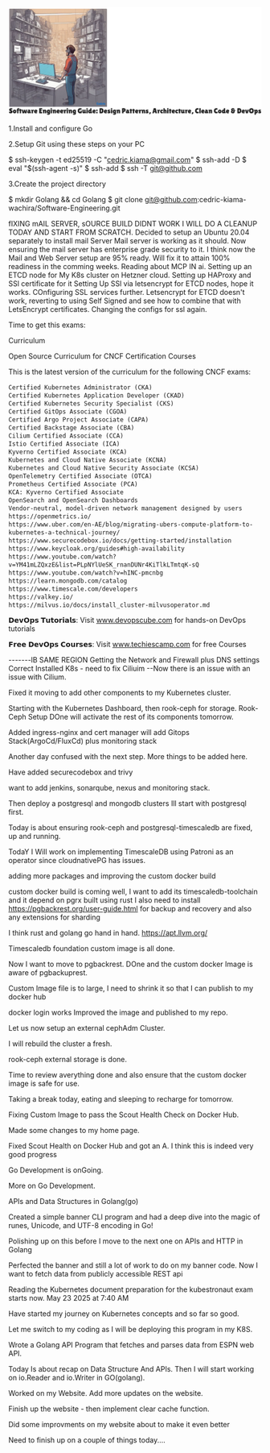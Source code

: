 ![Alt Text](assets/Software-Engineering.png)

1.Install and configure Go 

2.Setup Git using these steps on your PC

$ ssh-keygen -t  ed25519 -C "cedric.kiama@gmail.com"
$ ssh-add -D
$ eval "$(ssh-agent -s)"
$ ssh-add
$ ssh -T git@github.com

3.Create the project directory

$ mkdir Golang && cd Golang
$ git clone git@github.com:cedric-kiama-wachira/Software-Engineering.git

fIXING mAIL SERVER, sOURCE BUILD DIDNT WORK I WILL DO A CLEANUP TODAY AND START FROM SCRATCH.
Decided to setup an Ubuntu 20.04 separately to install mail Server
Mail server is working as it should.
Now ensuring the mail server has enterprise grade security to it.
I think now the Mail and Web Server setup are 95% ready. Will fix it to attain 100% readiness in the comming weeks.
Reading about MCP IN ai.
Setting up an ETCD node for My K8s cluster on Hetzner cloud.
Setting up HAProxy and SSl certificate for it
Setting Up SSl via letsencrypt for ETCD nodes, hope it works.
COnfiguring SSL services further.
Letsencrypt for ETCD doesn't work, reverting to using Self Signed and see how to combine that with LetsEncrypt certificates.
Changing the configs for ssl again.

Time to get this exams:

Curriculum

Open Source Curriculum for CNCF Certification Courses

This is the latest version of the curriculum for the following CNCF exams:

    Certified Kubernetes Administrator (CKA)
    Certified Kubernetes Application Developer (CKAD)
    Certified Kubernetes Security Specialist (CKS)
    Certified GitOps Associate (CGOA)
    Certified Argo Project Associate (CAPA)
    Certified Backstage Associate (CBA)
    Cilium Certified Associate (CCA)
    Istio Certified Associate (ICA)
    Kyverno Certified Associate (KCA)
    Kubernetes and Cloud Native Associate (KCNA)
    Kubernetes and Cloud Native Security Associate (KCSA)
    OpenTelemetry Certified Associate (OTCA)
    Prometheus Certified Associate (PCA)
    KCA: Kyverno Certified Associate
    OpenSearch and OpenSearch Dashboards
    Vendor-neutral, model-driven network management designed by users
    https://openmetrics.io/
    https://www.uber.com/en-AE/blog/migrating-ubers-compute-platform-to-kubernetes-a-technical-journey/
    https://www.securecodebox.io/docs/getting-started/installation
    https://www.keycloak.org/guides#high-availability
    https://www.youtube.com/watch?v=YM41mLZQxzE&list=PLpNYlUeSK_rnanDUNr4KiTlkLTmtqK-sQ
    https://www.youtube.com/watch?v=hINC-pmcnbg
    https://learn.mongodb.com/catalog
    https://www.timescale.com/developers
    https://valkey.io/
    https://milvus.io/docs/install_cluster-milvusoperator.md


𝗗𝗲𝘃𝗢𝗽𝘀 𝗧𝘂𝘁𝗼𝗿𝗶𝗮𝗹𝘀: Visit www.devopscube.com for hands-on DevOps tutorials

𝗙𝗿𝗲𝗲 𝗗𝗲𝘃𝗢𝗽𝘀 𝗖𝗼𝘂𝗿𝘀𝗲𝘀: Visit www.techiescamp.com for free Courses

-------lB SAME REGION
Getting the Network and Firewall plus DNS settings Correct
Installed K8s - need to fix Ciliuim
--Now there is an issue with an issue with Cilium.

Fixed it moving to add other components to my Kubernetes cluster.

Starting with the Kubernetes Dashboard, then rook-ceph for storage.
Rook-Ceph Setup DOne will activate the rest of its components tomorrow.

Added ingress-nginx and cert manager will add Gitops Stack(ArgoCd/FluxCd) plus monitoring stack

Another day confused with the next step. More things to be added here.

Have added securecodebox and trivy

want to add jenkins, sonarqube, nexus and monitoring stack.

Then deploy a postgresql and mongodb clusters Ill start with postgresql first.

Today is about ensuring rook-ceph and postgresql-timescaledb are fixed, up and running.

TodaY I Will work on implementing TimescaleDB using Patroni as an operator since cloudnativePG has issues.

adding more packages and improving the custom docker build

custom docker build is coming well, I want to add its timescaledb-toolchain and it depend on pgrx built using rust
I also need to install https://pgbackrest.org/user-guide.html  for backup and recovery and also any extensions for sharding

I think rust and golang go hand in hand. https://apt.llvm.org/

Timescaledb foundation custom image is all done.

Now I want to move to pgbackrest. DOne and the custom docker Image is aware of pgbackuprest.

Custom Image file is to large, I need to shrink it so that I can publish to my docker hub

docker login works Improved the image and published to my repo.

Let us now setup an external cephAdm Cluster.

I will rebuild the cluster a fresh.

rook-ceph external storage is done.

Time to review averything done and also ensure that the custom docker image is safe for use.

Taking a break today, eating and sleeping to recharge for tomorrow. 

Fixing Custom Image to pass the Scout Health Check on Docker Hub.

Made some changes to my home page.

Fixed Scout Health on Docker Hub and got an A. I think this is indeed very good progress

Go Development is onGoing. 

More on Go Development.

APIs and Data Structures in Golang(go)

Created a simple banner CLI program and had a deep dive into the magic of runes, Unicode, and UTF-8 encoding in Go!

Polishing up on this before I move to the next one on APIs and HTTP in Golang

Perfected the banner and still a lot of work to do on my banner code. Now I want to fetch data from publicly accessible REST api

Reading the Kubernetes document preparation for the kubestronaut exam starts now. May 23 2025 at 7:40 AM

Have started my journey on Kubernetes concepts and so far so good.

Let me switch to my coding as I will be deploying this program in my K8S.

Wrote a Golang API Program that fetches and parses data from ESPN web API.

Today Is about recap on Data Structure And APIs. Then I will start working on io.Reader and io.Writer in GO(golang).

Worked on my Website. Add more updates on the website.

Finish up the website - then implement clear cache function.

Did some improvments on my website about to make it even better

Need to finish up on a couple of things today....
